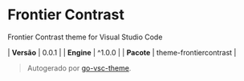 # Frontier Contrast

Frontier Contrast theme for Visual Studio Code

| **Versão** | 0.0.1 |
| **Engine** | ^1.0.0 |
| **Pacote** | theme-frontiercontrast |

> Autogerado por [go-vsc-theme](https://github.com/natalbu/go-vsc-theme).
